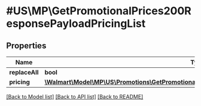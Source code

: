 # #US\MP\GetPromotionalPrices200ResponsePayloadPricingList

## Properties

Name | Type | Description | Notes
------------ | ------------- | ------------- | -------------
**replaceAll** | **bool** |  | [optional]
**pricing** | [**\Walmart\Model\MP\US\Promotions\GetPromotionalPrices200ResponsePayloadPricingListPricingInner[]**](GetPromotionalPrices200ResponsePayloadPricingListPricingInner.md) |  |


[[Back to Model list]](../) [[Back to API list]](../../Api/US/MP) [[Back to README]](../../README.md)
